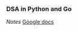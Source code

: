 ### DSA in Python and Go

*Notes* [Google docs](https://docs.google.com/document/d/1Togb8UKVE9fJ0ogicbRz7n7gTDA3HI4nDM_MExI2aTQ/edit)

